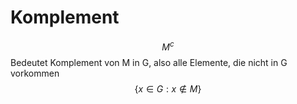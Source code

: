 # Komplement
$$M^c$$
Bedeutet Komplement von M in G, also alle Elemente, die nicht in G vorkommen
$$\{x\in G:x\notin M\}$$